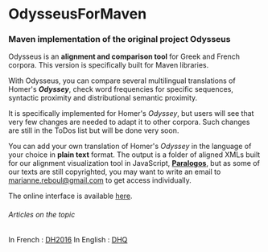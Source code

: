 # OdysseusForMaven
### Maven implementation of the original project Odysseus

  Odysseus is an <b>alignment and comparison tool</b> for Greek and French corpora. This version is specifically built for Maven libraries.
  
  With Odysseus, you can compare several multilingual translations of Homer's <i><b>Odyssey</b></i>, check word frequencies for specific sequences, syntactic proximity and distributional semantic proximity.

  It is specifically implemented for Homer's <i>Odyssey</i>, but users will see that very few changes are needed to adapt it to other corpora.
Such changes are still in the ToDos list but will be done very soon.

  You can add your own translation of Homer's <i>Odyssey</i> in the language of your choice in <b>plain text</b> format.
  The output is a folder of aligned XMLs built for our alignment visualization tool in JavaScript, <b><a href="https://github.com/OdysseusPolymetis/paralogos">Paralogos</a></b>, but as some of our texts are still copyrighted, you may want to write an email to marianne.reboul@gmail.com to get access individually.

  The online interface is available <a href="https://odysseuspolymetis.github.io/paralogos/">here</a>.

###### Articles on the topic

In French : <a href="http://dh2016.adho.org/abstracts/370">DH2016</a>
In English : <a href="http://www.digitalhumanities.org/dhq/vol/11/2/000297/000297.html">DHQ</a>
